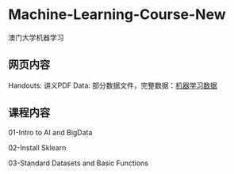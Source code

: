 # Machine-Learning-Course-New
澳门大学机器学习

## 网页内容

Handouts: 讲义PDF
Data: 部分数据文件，完整数据：[机器学习数据](https://pan.baidu.com/s/1ZkP4kNRZLEcO71mUJ4zbCw)

## 课程内容

01-Intro to AI and BigData  

02-Install Sklearn  

03-Standard Datasets and Basic Functions
